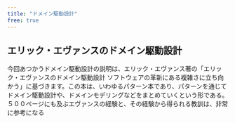 ```yaml
---
title: "ドメイン駆動設計"
free: true
---
```


## エリック・エヴァンスのドメイン駆動設計

今回あつかうドメイン駆動設計の説明は、エリック・エヴァンス著の「エリック・エヴァンスのドメイン駆動設計 ソフトウェアの革新にある複雑さに立ち向かう」に基づきます。この本は、いわゆるパターン本であり、パターンを通じてドメイン駆動設計や、ドメインモデリングなどをまとめていくという形である。５００ページにも及ぶエヴァンスの経験と、その経験から得られる教訓は、非常に参考になる

